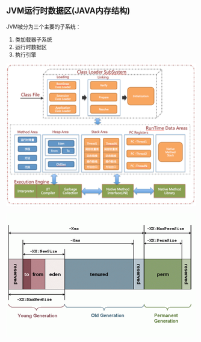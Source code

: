 ## JVM运行时数据区\(JAVA内存结构\)

JVM被分为三个主要的子系统：

1. 类加载器子系统
2. 运行时数据区
3. 执行引擎

![](/assets/20180420002815001.png)

![](/assets/201803301358001.png)

